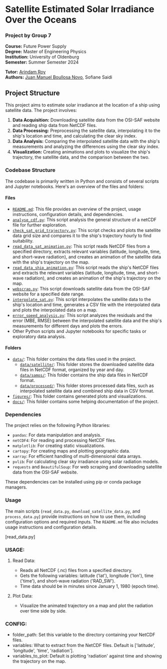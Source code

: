# Satellite Estimated Solar Irradiance Over the Oceans

### Project by Group 7
**Course:** Future Power Supply  
**Degree:** Master of Engineering Physics  
**Institution:** University of Oldenburg  
**Semester:** Summer Semester 2024  

**Tutor:** [Arindam Roy]([#](https://github.com/apodebota))  
**Authors:** [Juan Manuel Boullosa Novo](https://github.com/boujuan), Sofiane Saidi

## Project Structure
This project aims to estimate solar irradiance at the location of a ship using satellite data. The project involves:

1. **Data Acquisition:** Downloading satellite data from the OSI-SAF website and reading ship data from NetCDF files.
2. **Data Processing:** Preprocessing the satellite data, interpolating it to the ship's location and time, and calculating the clear sky index.
3. **Data Analysis:** Comparing the interpolated satellite data with the ship's measurements and analyzing the differences using the clear sky index.
4. **Visualization:** Creating animations and plots to visualize the ship's trajectory, the satellite data, and the comparison between the two.

### Codebase Structure

The codebase is primarily written in Python and consists of several scripts and Jupyter notebooks. Here's an overview of the files and folders:

#### Files

- [`README.md`](https://github.com/boujuan/SatSolarIrradiance_estimationFPS/blob/main/README.md): This file provides an overview of the project, usage instructions, configuration details, and dependencies.
- [`analyse_cdf.py`](https://github.com/boujuan/SatSolarIrradiance_estimationFPS/blob/main/analyse_cdf.py): This script analysis the general structure of a netCDF file for further exploration.
- [`check_sat_grid_trajectory.py`](https://github.com/boujuan/SatSolarIrradiance_estimationFPS/blob/main/check_sat_grid_trajectory.py): This script checks and plots the satellite data grid size and compares it to the ship's trajectory hourly to find suitability.
- [`read_data_sat_animation.py`](https://github.com/boujuan/SatSolarIrradiance_estimationFPS/blob/main/read_data_sat_animation.py): This script reads NetCDF files from a specified directory, extracts relevant variables (latitude, longitude, time, and short-wave radiation), and creates an animation of the satellite data with the ship's trajectory on the map.
- [`read_data_ship_animation.py`](https://github.com/boujuan/SatSolarIrradiance_estimationFPS/blob/main/read_data_ship_animation.py): This script reads the ship's NetCDF files and extracts the relevant variables (latitude, longitude, time, and short-wave radiation), and creates an animation of the ship's trajectory on the map.
- [`webscrap.py`](https://github.com/boujuan/SatSolarIrradiance_estimationFPS/blob/main/webscrap.py): This script downloads satellite data from the OSI-SAF website for a specified date range.
- [`interpolate_sat.py`](https://github.com/boujuan/SatSolarIrradiance_estimationFPS/blob/main/interpolate_sat.py): This script interpolates the satellite data to the ship's location and time, generates a CSV file with the interpolated data and plots the interpolated data on a map.
- [`error_speed_analysis.py`](https://github.com/boujuan/SatSolarIrradiance_estimationFPS/blob/main/error_speed_analysis.py): This script analyzes the residuals and the error (MBE, RMSE) between the interpolated satellite data and the ship's measurements for different days and plots the errors.
- Other Python scripts and Jupyter notebooks for specific tasks or exploratory data analysis.

#### Folders

- [`data/`](https://github.com/boujuan/SatSolarIrradiance_estimationFPS/tree/main/data): This folder contains the data files used in the project.
  - [`data/satellite/`](https://github.com/boujuan/SatSolarIrradiance_estimationFPS/tree/main/data/satellite): This folder stores the downloaded satellite data files in NetCDF format, organized by year and day.
  - [`data/samos/`](https://github.com/boujuan/SatSolarIrradiance_estimationFPS/tree/main/data/samos): This folder contains the ship data files in NetCDF format.
  - [`data/processed/`](https://github.com/boujuan/SatSolarIrradiance_estimationFPS/tree/main/data/processed): This folder stores processed data files, such as interpolated satellite data and combined ship data in CSV format.
- [`figures/`](https://github.com/boujuan/SatSolarIrradiance_estimationFPS/tree/main/figures): This folder contains generated plots and visualizations.
- [`docs/`](https://github.com/boujuan/SatSolarIrradiance_estimationFPS/tree/main/docs): This folder contains some helping documentation of the project.

### Dependencies

The project relies on the following Python libraries:

- `pandas`: For data manipulation and analysis.
- `netCDF4`: For reading and processing NetCDF files.
- `matplotlib`: For creating static visualizations.
- `cartopy`: For creating maps and plotting geographic data.
- `xarray`: For efficient handling of multi-dimensional data arrays.
- `pvlib`: For calculating clear sky irradiance using solar radiation models.
- `requests` and `BeautifulSoup`: For web scraping and downloading satellite data from the OSI-SAF website.

These dependencies can be installed using pip or conda package managers.

### Usage

The main scripts (`read_data.py`, `download_satellite_data.py`, and `process_data.py`) provide instructions on how to use them, including configuration options and required inputs. The `README.md` file also includes usage instructions and configuration details.

[read_data.py]

### USAGE: ###

1. Read Data:
   - Reads all NetCDF (.nc) files from a specified directory.
   - Gets the following variables: latitude ('lat'), longitude ('lon'), time ('time'), and short-wave radiation ('RAD_SW').
   - Time data should be in minutes since January 1, 1980 (epoch time).

2. Plot Data:
   - Visualize the animated trajectory on a map and plot the radiation over time side by side.
   
### CONFIG: ###

- folder_path: Set this variable to the directory containing your NetCDF files.
- variables: What to extract from the NetCDF files. Default is ['latitude', 'longitude', 'time', 'radiation'].
- variables_to_plot: Default is plotting 'radiation' against time and showing the trajectory on the map.
